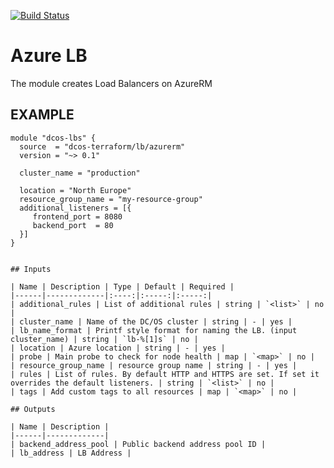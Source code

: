 [![Build Status](https://jenkins-terraform.mesosphere.com/service/dcos-terraform-jenkins/job/dcos-terraform/job/terraform-azurerm-lb/job/master/badge/icon)](https://jenkins-terraform.mesosphere.com/service/dcos-terraform-jenkins/job/dcos-terraform/job/terraform-azurerm-lb/job/master/)

Azure LB
============
The module creates Load Balancers on AzureRM

EXAMPLE
-------

```hcl
module "dcos-lbs" {
  source  = "dcos-terraform/lb/azurerm"
  version = "~> 0.1"

  cluster_name = "production"

  location = "North Europe"
  resource_group_name = "my-resource-group"
  additional_listeners = [{
     frontend_port = 8080
     backend_port  = 80
  }]
}


## Inputs

| Name | Description | Type | Default | Required |
|------|-------------|:----:|:-----:|:-----:|
| additional_rules | List of additional rules | string | `<list>` | no |
| cluster_name | Name of the DC/OS cluster | string | - | yes |
| lb_name_format | Printf style format for naming the LB. (input cluster_name) | string | `lb-%[1]s` | no |
| location | Azure location | string | - | yes |
| probe | Main probe to check for node health | map | `<map>` | no |
| resource_group_name | resource group name | string | - | yes |
| rules | List of rules. By default HTTP and HTTPS are set. If set it overrides the default listeners. | string | `<list>` | no |
| tags | Add custom tags to all resources | map | `<map>` | no |

## Outputs

| Name | Description |
|------|-------------|
| backend_address_pool | Public backend address pool ID |
| lb_address | LB Address |

